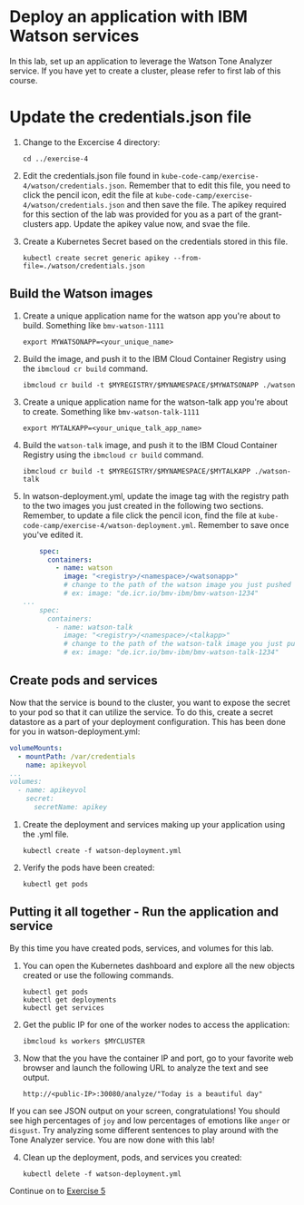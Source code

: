 # Deploy an application with IBM Watson services

In this lab, set up an application to leverage the Watson Tone Analyzer service. If you have yet to create a cluster, please refer to first lab of this course.

# Update the credentials.json file
1. Change to the Excercise 4 directory:

    ```
    cd ../exercise-4
    ```

2. Edit the credentials.json file found in `kube-code-camp/exercise-4/watson/credentials.json`. Remember that to edit this file, you need to click the pencil icon, edit the file at `kube-code-camp/exercise-4/watson/credentials.json` and then save the file. The apikey required for this section of the lab was provided for you as a part of the grant-clusters app. Update the apikey value now, and svae the file.

3. Create a Kubernetes Secret based on the credentials stored in this file.

    ```
    kubectl create secret generic apikey --from-file=./watson/credentials.json 
    ```

## Build the Watson images

1. Create a unique application name for the watson app you're about to build. Something like `bmv-watson-1111`

    ```
    export MYWATSONAPP=<your_unique_name>
    ```

2. Build the image, and push it to the IBM Cloud Container Registry using the `ibmcloud cr build` command.

   ```
   ibmcloud cr build -t $MYREGISTRY/$MYNAMESPACE/$MYWATSONAPP ./watson
   ```

4. Create a unique application name for the watson-talk app you're about to create. Something like `bmv-watson-talk-1111`

    ```
    export MYTALKAPP=<your_unique_talk_app_name>
    ```
4. Build the `watson-talk` image, and push it to the IBM Cloud Container Registry using the `ibmcloud cr build` command.

   ```
   ibmcloud cr build -t $MYREGISTRY/$MYNAMESPACE/$MYTALKAPP ./watson-talk
   ```

6. In watson-deployment.yml, update the image tag with the registry path to the two images you just created in the following two sections. Remember, to update a file click the pencil icon, find the file at `kube-code-camp/exercise-4/watson-deployment.yml`. Remember to save once you've edited it.

    ```yml
        spec:
          containers:
            - name: watson
              image: "<registry>/<namespace>/<watsonapp>" 
              # change to the path of the watson image you just pushed
              # ex: image: "de.icr.io/bmv-ibm/bmv-watson-1234"
    ...
        spec:
          containers:
            - name: watson-talk
              image: "<registry>/<namespace>/<talkapp>" 
              # change to the path of the watson-talk image you just pushed
              # ex: image: "de.icr.io/bmv-ibm/bmv-watson-talk-1234"
    ```

## Create pods and services
Now that the service is bound to the cluster, you want to expose the secret to your pod so that it can utilize the service. To do this, create a secret datastore as a part of your deployment configuration. This has been done for you in watson-deployment.yml:

  ```yml
  volumeMounts:
    - mountPath: /var/credentials
      name: apikeyvol
  ...
  volumes:
    - name: apikeyvol
      secret:
        secretName: apikey
  ```

1. Create the deployment and services making up your application using the .yml file.

   ```
   kubectl create -f watson-deployment.yml
   ```

2. Verify the pods have been created:

   ```
   kubectl get pods
   ```

## Putting it all together - Run the application and service

By this time you have created pods, services, and volumes for this lab.

1. You can open the Kubernetes dashboard and explore all the new objects created or use the following commands.

   ```
   kubectl get pods
   kubectl get deployments
   kubectl get services
   ```

2. Get the public IP for one of the worker nodes to access the application:

    ```
    ibmcloud ks workers $MYCLUSTER
    ```

3. Now that the you have the container IP and port, go to your favorite web browser and launch the following URL to analyze the text and see output.
 
   ```http://<public-IP>:30080/analyze/"Today is a beautiful day"```

If you can see JSON output on your screen, congratulations! You should see high percentages of `joy` and low percentages of emotions like `anger` or `disgust`. Try analyzing some different sentences to play around with the Tone Analyzer service. You are now done with this lab!

4. Clean up the deployment, pods, and services you created:

    ```
    kubectl delete -f watson-deployment.yml
    ```

Continue on to [Exercise 5](../exercise-5/README.md)